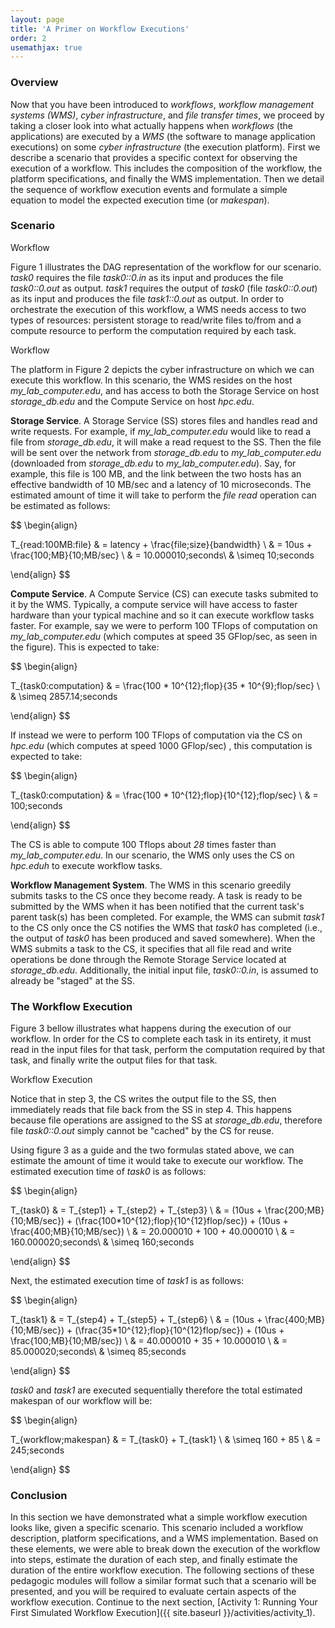 ```yaml
---
layout: page
title: 'A Primer on Workflow Executions'
order: 2
usemathjax: true
---
```


### Overview

Now that you have been introduced to *workflows*, *workflow management systems (WMS)*,
*cyber infrastructure*, and *file transfer times*, we
proceed by taking a closer look into what actually happens when *workflows* (the applications)
are executed by a *WMS* (the software to manage application executions) on some *cyber infrastructure* (the execution platform). First we describe a
scenario that provides a specific context for observing the execution of a workflow. This includes
the composition of the workflow, the platform specifications, and
finally the WMS implementation. Then we detail the sequence of workflow execution events and formulate a simple equation to model
the expected execution time (or *makespan*).

### Scenario

<object class="figure" type="image/svg+xml" data="{{ site.baseurl }}/public/img/
primer_on_workflow_executions/workflow.svg">Workflow</object>

Figure 1 illustrates the DAG representation of the workflow for our
scenario. *task0* requires the file *task0::0.in* as its input and produces
the file *task0::0.out* as output. *task1* requires the output of *task0*
(file *task0::0.out*) as its input and produces the file *task1::0.out* as
output.  In order to orchestrate the execution of this workflow, a WMS
needs access to two types of resources: persistent storage to read/write
files to/from and a compute resource to perform the computation required by
each task.

<object class="figure" type="image/svg+xml" data="{{ site.baseurl }}/public/img/
primer_on_workflow_executions/platform.svg">Workflow</object>

The platform in Figure 2 depicts the cyber infrastructure on which we can
execute this workflow. In this scenario, the WMS resides on the host
*my_lab_computer.edu*, and has access to both the Storage Service on host
*storage_db.edu* and the Compute Service on host *hpc.edu*.

**Storage Service**. A Storage Service (SS) stores files and handles read and write
requests. For example, if *my_lab_computer.edu* would like to read a file from
*storage_db.edu*, it will make a read request to the SS. Then the
file will be sent over the network from *storage_db.edu* to *my_lab_computer.edu*
(downloaded from *storage_db.edu* to *my_lab_computer.edu*). Say, for example, this
file is 100 MB, and the link between the two hosts has an effective bandwidth of
10 MB/sec and a latency of 10 microseconds. The estimated amount of time it will take
to perform the *file read* operation can be estimated as follows:

$$
\begin{align}

  T_{read\:100MB\:file} & = latency + \frac{file\;size}{bandwidth} \\
                        & = 10us + \frac{100\;MB}{10\;MB/sec} \\
                        & = 10.000010\;seconds\\
                        & \simeq 10\;seconds

\end{align}
$$

**Compute Service**. A Compute Service (CS) can execute tasks submited to it by the WMS.  Typically, a compute service will have access to faster hardware than
your typical machine and so it can execute workflow tasks faster.
For example, say we were to perform 100 TFlops of computation
on *my_lab_computer.edu* (which computes at speed 35 GFlop/sec, as seen in the figure). This is expected to take:

$$
\begin{align}

 T_{task0\:computation} & = \frac{100 * 10^{12}\;flop}{35 * 10^{9}\;flop/sec} \\
           & \simeq 2857.14\;seconds

\end{align}
$$  

If instead we were to perform 100 TFlops of computation via the CS on
*hpc.edu* (which computes at speed 1000 GFlop/sec) , this computation is expected to take:

$$
\begin{align}

  T_{task0\:computation} & = \frac{100 * 10^{12}\;flop}{10^{12}\;flop/sec} \\
                        & = 100\;seconds

\end{align}
$$

The CS is able to compute 100 Tflops about *28* times faster than *my_lab_computer.edu*. In our scenario, the WMS only uses the CS on *hpc.eduh* to execute
workflow tasks. 


**Workflow Management System**. The WMS in this scenario greedily submits
tasks to the CS once they become ready. A task is ready to be submitted by the
WMS when it has been notified that the current task's parent task(s) has
been completed. For example, the WMS can submit *task1* to the CS only once the
CS notifies the WMS that *task0* has completed (i.e., the output of *task0* has been
produced and saved somewhere). When the WMS submits a task to the CS, it
specifies that all file read and write operations be done through the Remote Storage
Service located at *storage_db.edu*. Additionally, the initial input file, *task0::0.in*,
is assumed to already be "staged" at the SS.  

### The Workflow Execution

Figure 3 bellow illustrates what happens during the execution of our workflow.
In order for the CS to complete each task in its entirety, it must read in the
input files for that task, perform the computation required by that task, and
finally write the output files for that task.  

<object class="figure" type="image/svg+xml" data="{{ site.baseurl }}/public/img/
primer_on_workflow_executions/workflow_execution.svg">Workflow Execution</object>

Notice that in step 3, the CS writes the output file to the SS, then immediately
reads that file back from the SS in step 4. This happens because file operations
are assigned to the SS at *storage_db.edu*, therefore file *task0::0.out*
simply cannot be "cached" by the CS for reuse.

Using figure 3 as a guide and the two formulas stated above, we can estimate the
amount of time it would take to execute our workflow. The estimated execution time
of *task0* is as follows:

$$
\begin{align}

  T_{task0} & = T_{step1} + T_{step2} + T_{step3} \\
            & = (10us + \frac{200\;MB}{10\;MB/sec}) + (\frac{100*10^{12}\;flop}{10^{12}flop/sec}) + (10us + \frac{400\;MB}{10\;MB/sec}) \\
            & = 20.000010 + 100 + 40.000010 \\
            & = 160.000020\;seconds\\
            & \simeq 160\;seconds

\end{align}
$$

Next, the estimated execution time of *task1* is as follows:

$$
\begin{align}

  T_{task1} & = T_{step4} + T_{step5} + T_{step6} \\
            & = (10us + \frac{400\;MB}{10\;MB/sec}) + (\frac{35*10^{12}\;flop}{10^{12}flop/sec}) + (10us + \frac{100\;MB}{10\;MB/sec}) \\
            & = 40.000010 + 35 + 10.000010 \\
            & = 85.000020\;seconds\\
            & \simeq 85\;seconds

\end{align}
$$

*task0* and *task1* are executed sequentially therefore the total estimated
makespan of our workflow will be:

$$
\begin{align}

  T_{workflow\;makespan} & = T_{task0} + T_{task1} \\
                                & \simeq 160 + 85 \\
                                & = 245\;seconds

\end{align}
$$

### Conclusion

In this section we have demonstrated what a simple workflow execution looks like,
given a specific scenario. This scenario included a workflow description,
platform specifications, and a WMS implementation. Based on these elements,
we were able to break down the execution of the workflow into steps,
estimate the duration of each step, and finally estimate the duration of the
entire workflow execution. The following sections of these pedagogic modules
will follow a similar format such that a scenario will be presented, and you
will be required to evaluate certain aspects of the workflow execution. Continue
to the next section,
[Activity 1: Running Your First Simulated Workflow Execution]({{ site.baseurl }}/activities/activity_1).
